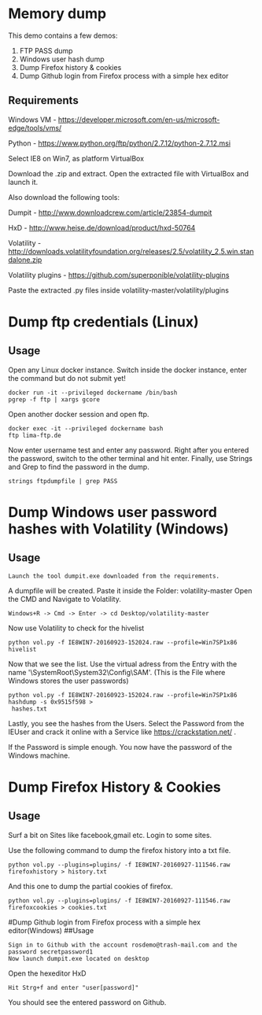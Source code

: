 # Memory dump
This demo contains a few demos:
1. FTP PASS dump
3. Windows user hash dump
3. Dump Firefox history & cookies
4. Dump Github login from Firefox process with a simple hex editor

## Requirements
Windows VM - https://developer.microsoft.com/en-us/microsoft-edge/tools/vms/

Python - https://www.python.org/ftp/python/2.7.12/python-2.7.12.msi

Select IE8 on Win7, as platform VirtualBox

Download the .zip and extract. Open the extracted file with VirtualBox and launch it.

Also download the following tools:

Dumpit - http://www.downloadcrew.com/article/23854-dumpit

HxD - http://www.heise.de/download/product/hxd-50764

Volatility - http://downloads.volatilityfoundation.org/releases/2.5/volatility_2.5.win.standalone.zip

Volatility plugins - https://github.com/superponible/volatility-plugins

Paste the extracted .py files inside volatility-master/volatility/plugins

# Dump ftp credentials (Linux)
## Usage
Open any Linux docker instance.
Switch inside the docker instance, enter the command but do not submit yet!
```
docker run -it --privileged dockername /bin/bash
pgrep -f ftp | xargs gcore
```

Open another docker session and open ftp.
```
docker exec -it --privileged dockername bash
ftp lima-ftp.de
```
Now enter username test and enter any password.
Right after you entered the password, switch to the other terminal and hit enter.
Finally, use Strings and Grep to find the password in the dump.
```
strings ftpdumpfile | grep PASS
```

# Dump Windows user password hashes with Volatility (Windows)
## Usage
```
Launch the tool dumpit.exe downloaded from the requirements.
```

A dumpfile will be created. Paste it inside the Folder:
volatility-master
Open the CMD and Navigate to Volatility.
```
Windows+R -> Cmd -> Enter -> cd Desktop/volatility-master
```

Now use Volatility to check for the hivelist
```
python vol.py -f IE8WIN7-20160923-152024.raw --profile=Win7SP1x86 hivelist
```

Now that we see the list. Use the virtual adress from the Entry with the name '\SystemRoot\System32\Config\SAM'.
(This is the File where Windows stores the user passwords)
```
python vol.py -f IE8WIN7-20160923-152024.raw --profile=Win7SP1x86 hashdump -s 0x9515f598 >
 hashes.txt
```

Lastly, you see the hashes from the Users. Select the Password from the IEUser and crack it online with a Service like
https://crackstation.net/ .

If the Password is simple enough. You now have the password of the Windows machine.

# Dump Firefox History & Cookies
## Usage

Surf a bit on Sites like facebook,gmail etc. Login to some sites.

Use the following command to dump the firefox history into a txt file.
```
python vol.py --plugins=plugins/ -f IE8WIN7-20160927-111546.raw firefoxhistory > history.txt
```
And this one to dump the partial cookies of firefox.
```
python vol.py --plugins=plugins/ -f IE8WIN7-20160927-111546.raw firefoxcookies > cookies.txt
```
#Dump Github login from Firefox process with a simple hex editor(Windows)
##Usage
```
Sign in to Github with the account rosdemo@trash-mail.com and the password secretpassword1
Now launch dumpit.exe located on desktop
```
Open the hexeditor HxD
```
Hit Strg+f and enter "user[password]"
```
You should see the entered password on Github.
